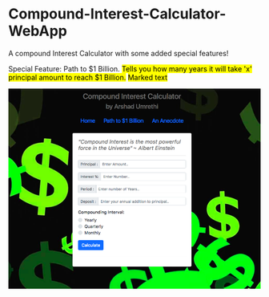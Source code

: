 # Compound-Interest-Calculator-WebApp
A compound Interest Calculator with some added special features!

Special Feature: Path to $1 Billion. 
<mark>Tells you how many years it will take 'x' principal amount to reach $1 Billion.</mark>
<mark>Marked text</mark>

<p>
    <img src="/assets/screenshot.png">
</p>
